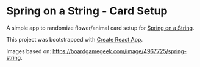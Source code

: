 Spring on a String - Card Setup
===============================

A simple app to randomize flower/animal card setup for [Spring on a String](https://boardgamegeek.com/boardgame/276280/spring-string).

This project was bootstrapped with [Create React App](https://github.com/facebook/create-react-app).

Images based on: https://boardgamegeek.com/image/4967725/spring-string.
